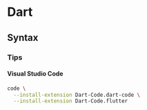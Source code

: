 # Dart

## Syntax

### Tips

#### Visual Studio Code

```sh
code \
  --install-extension Dart-Code.dart-code \
  --install-extension Dart-Code.flutter
```
